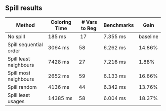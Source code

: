 ## Spill results

| Method                   | Coloring Time | # Vars to Reg | Benchmarks | Gain     |
|--------------------------|---------------|---------------|------------|----------|
| No spill                 |   185 ms      | 17            | 7.355 ms   | baseline |
| Spill sequential order   |  3064 ms      | 58            | 6.262 ms   | 14.86%   |
| Spill least neighbours   |  7428 ms      | 27            | 7.216 ms   |  1.88%   |
| Spill most neighbours    |  2652 ms      | 59            | 6.133 ms   | 16.66%   |
| Spill random             |  4136 ms      | 44            | 6.342 ms   | 13.76%   |
| Spill least usages       | 14385 ms      | 58            | 6.004 ms   | 18.37%   |